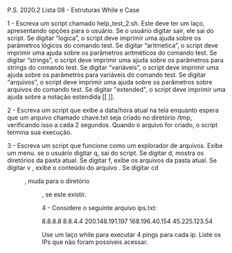 P.S. 2020.2 Lista 08 - Estruturas While e Case

1 - Escreva um script chamado help_test_2.sh. Este deve ter um laço, apresentando opções para o usuário. Se o usuário digitar sair, ele sai do script. Se digitar “logica”, o script deve imprimir uma ajuda sobre os parâmetros lógicos do comando test. Se digitar “aritmetica”, o script deve imprimir uma ajuda sobre os parâmetros aritméticos do comando test. Se digitar “strings”, o script deve imprimir uma ajuda sobre os parâmetros para strings do comando test. Se digitar “variáveis”, o script deve imprimir uma ajuda sobre os parâmetros para variáveis do comando test. Se digitar “arquivos”, o script deve imprimir uma ajuda sobre os parâmetros sobre arquivos do comando test. Se digitar "extended", o script deve imprimir uma ajuda sobre a notação estendida [[ ]].

2 - Escreva um script que exibe a data/hora atual na tela enquanto espera que um arquivo chamado chave.txt seja criado no diretório /tmp, verificando isso a cada 2 segundos. Quando o arquivo for criado, o script termina sua execução.

3 - Escreva um script que funcione como um explorador de arquivos. Exibe um menu. se o usuário digitar q, sai do script. Se digitar d, mostra os diretórios da pasta atual. Se digitar f, exibe os arquivos da pasta atual. Se digitar v <arq>, exibe o conteúdo do arquivo <arq>. Se digitar cd <dir>, muda para o diretório <dir>, se este existir.

4 - Considere o seguinte arquivo ips.txt:

8.8.8.8
8.8.4.4
200.148.191.197
168.196.40.154
45.225.123.54

Use um laço while para executar 4 pings para cada ip. Liste os IPs que não foram possíveis acessar.


 
